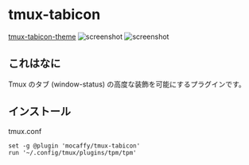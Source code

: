 # tmux-tabicon
[tmux-tabicon-theme](https://github.com/mocaffy/tmux-tabicon-theme)
![screenshot](https://user-images.githubusercontent.com/45122432/218329999-735b3a4f-23fc-4aea-95af-ca732cdfc03b.png)
![screenshot](https://user-images.githubusercontent.com/45122432/218330413-3e45b472-dfaf-40bb-b7b4-38cd9e42d16d.png)


## これはなに
Tmux のタブ (window-status) の高度な装飾を可能にするプラグインです。  

## インストール
tmux.conf
```
set -g @plugin 'mocaffy/tmux-tabicon'
run '~/.config/tmux/plugins/tpm/tpm'
```

